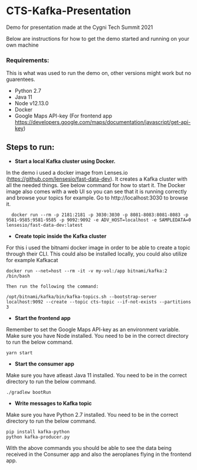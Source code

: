 # CTS-Kafka-Presentation
Demo for presentation made at the Cygni Tech Summit 2021

Below are instructions for how to get the demo started and running on your own machine

### Requirements:
This is what was used to run the demo on, other versions might work but no guarentees.

- Python 2.7
- Java 11
- Node v12.13.0
- Docker
- Google Maps API-key (For frontend app https://developers.google.com/maps/documentation/javascript/get-api-key)

## Steps to run:
- **Start a local Kafka cluster using Docker.**
   
In the demo i used a docker image from Lenses.io (https://github.com/lensesio/fast-data-dev). It creates a Kafka cluster with all the needed things. See below command for how to start it. The Docker image also comes with a web UI so you can see that it is running correctly and browse your topics for example. Go to http://localhost:3030 to browse it.


```
  docker run --rm -p 2181:2181 -p 3030:3030 -p 8081-8083:8081-8083 -p 9581-9585:9581-9585 -p 9092:9092 -e ADV_HOST=localhost -e SAMPLEDATA=0 lensesio/fast-data-dev:latest
```

- **Create topic inside the Kafka cluster**
  
For this i used the bitnami docker image in order to be able to create a topic through their CLI. This could also be installed locally, you could also utilize for example Kafkacat
```
docker run --net=host --rm -it -v my-vol:/app bitnami/kafka:2 /bin/bash

Then run the following the command:

/opt/bitnami/kafka/bin/kafka-topics.sh --bootstrap-server localhost:9092 --create --topic cts-topic --if-not-exists --partitions 3
```
- **Start the frontend app**

Remember to set the Google Maps API-key as an environment variable. Make sure you have Node installed. You need to be in the correct directory to run the below command.
```
yarn start
```
- **Start the consumer app** 

Make sure you have atleast Java 11 installed. You need to be in the correct directory to run the below command.
```
./gradlew bootRun
```
- **Write messages to Kafka topic** 

Make sure you have Python 2.7 installed. You need to be in the correct directory to run the below command.
```
pip install kafka-python 
python kafka-producer.py
```

With the above commands you should be able to see the data being received in the Consumer app and also the aeroplanes flying in the frontend app. 

